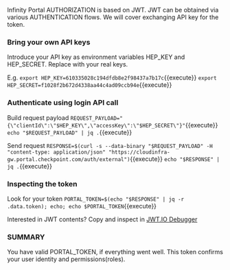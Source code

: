 Infinity Portal AUTHORIZATION is based on JWT. JWT can be obtained via various AUTHENTICATION flows. We will cover exchanging API key for the token.


### Bring your own API keys

Introduce your API key as environment variables HEP_KEY and HEP_SECRET. Replace with your real keys.

E.g.
`export HEP_KEY=610335028c194dfdb8e2f98437a7b17c`{{execute}}
`export HEP_SECRET=f1028f2b672d4338aa44c4ad09ccb94e`{{execute}}


### Authenticate using login API call

Build request payload
`REQUEST_PAYLOAD="{\"clientId\":\"$HEP_KEY\",\"accessKey\":\"$HEP_SECRET\"}"`{{execute}}
`echo "$REQUEST_PAYLOAD" | jq .`{{execute}}

Send request
`RESPONSE=$(curl -s --data-binary "$REQUEST_PAYLOAD" -H "content-type: application/json" "https://cloudinfra-gw.portal.checkpoint.com/auth/external")`{{execute}}
`echo "$RESPONSE" | jq .`{{execute}}

### Inspecting the token

 Look for your token
 `PORTAL_TOKEN=$(echo "$RESPONSE" | jq -r .data.token); echo; echo $PORTAL_TOKEN`{{execute}}

 Interested in JWT contents? Copy and inspect in [JWT.IO Debugger](https://jwt.io/#debugger-io)


### SUMMARY
 
 You have valid PORTAL_TOKEN, if everything went well. This token confirms your user identity and permissions(roles).
